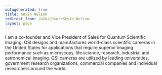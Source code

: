 ```yaml
---
autogenerated: true
title: Kevin Nelson
redirect_from: /wiki/User:Kevin_Nelson
layout: page
---
```


I am a co-founder and Vice President of Sales for Quantum Scientific
Imaging. QSI designs and manufactures world-class scientific cameras in
the United States for applications that require superior imaging
performance such as microscopy, life science, research, industrial and
astronomical imaging. QSI cameras are utilized by leading universities,
government research organizations, commercial companies and individual
researchers around the world.
